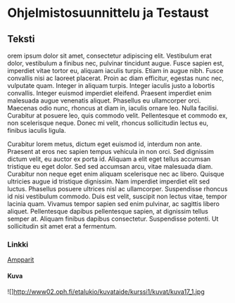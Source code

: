# Ohjelmistosuunnittelu ja Testaust

## Teksti

orem ipsum dolor sit amet, consectetur adipiscing elit. Vestibulum erat dolor, vestibulum a finibus nec, pulvinar tincidunt augue. Fusce sapien est, imperdiet vitae tortor eu, aliquam iaculis turpis. Etiam in augue nibh. Fusce convallis nisi ac laoreet placerat. Proin ac diam efficitur, egestas nunc nec, vulputate quam. Integer in aliquam turpis. Integer iaculis justo a lobortis convallis. Integer euismod imperdiet eleifend. Praesent imperdiet enim malesuada augue venenatis aliquet. Phasellus eu ullamcorper orci. Maecenas odio nunc, rhoncus at diam in, iaculis ornare leo. Nulla facilisi. Curabitur at posuere leo, quis commodo velit. Pellentesque et commodo ex, non scelerisque neque. Donec mi velit, rhoncus sollicitudin lectus eu, finibus iaculis ligula.

Curabitur lorem metus, dictum eget euismod id, interdum non ante. Praesent at eros nec sapien tempus vehicula in non orci. Sed dignissim dictum velit, eu auctor ex porta id. Aliquam a elit eget tellus accumsan tristique eu eget dolor. Sed sed accumsan arcu, vitae malesuada diam. Curabitur non neque eget enim aliquam scelerisque nec ac libero. Quisque ultricies augue id tristique dignissim. Nam imperdiet imperdiet elit sed luctus. Phasellus posuere ultrices nisl ac ullamcorper. Suspendisse rhoncus id nisi vestibulum commodo. Duis est velit, suscipit non lectus vitae, tempor lacinia quam. Vivamus tempor sapien sed enim pulvinar, ac sagittis libero aliquet. Pellentesque dapibus pellentesque sapien, at dignissim tellus semper at. Aliquam finibus dapibus consectetur. Suspendisse potenti. Ut sollicitudin sit amet erat a fermentum. 

### Linkki

[Ampparit](http://www.ampparit.com/) 

#### Kuva

![]http://www02.oph.fi/etalukio/kuvataide/kurssi1/kuvat/kuva17_1.jpg


